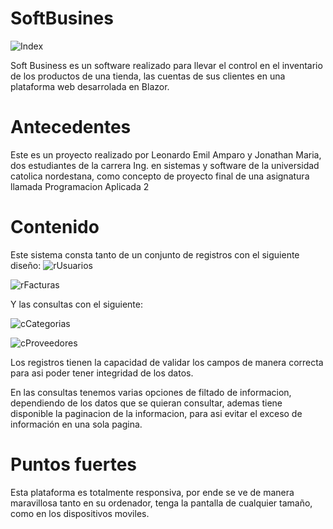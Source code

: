 # SoftBusines
![Index](https://user-images.githubusercontent.com/39072094/77583697-e8154500-6eb7-11ea-9e52-82fa54394daf.png)

Soft Business es un software realizado para llevar el control en el inventario de los productos de una tienda, las cuentas de sus clientes en una plataforma web desarrolada en Blazor.

# Antecedentes
Este es un proyecto realizado por Leonardo Emil Amparo y Jonathan Maria, dos estudiantes de la carrera Ing. en sistemas y software de la universidad catolica nordestana, como concepto de proyecto final de una asignatura llamada Programacion Aplicada 2


# Contenido
Este sistema consta tanto de un conjunto de registros con el siguiente diseño:
![rUsuarios](https://user-images.githubusercontent.com/39072094/77585360-ba7dcb00-6eba-11ea-8b63-93b660fccc1d.png)

![rFacturas](https://user-images.githubusercontent.com/39072094/77585382-c5386000-6eba-11ea-8cfe-4485779ac062.png)

Y las consultas con el siguiente:

![cCategorias](https://user-images.githubusercontent.com/39072094/77585445-e4cf8880-6eba-11ea-89d3-adad2d0cb403.png)

![cProveedores](https://user-images.githubusercontent.com/39072094/77585462-ec8f2d00-6eba-11ea-87cf-e6589c009be4.png)

Los registros tienen la capacidad de validar los campos de manera correcta para asi poder tener integridad de los datos.

En las consultas tenemos varias opciones de filtado de informacion, dependiendo de los datos que se quieran consultar, ademas tiene disponible la paginacion de la informacion, para asi evitar el exceso de información en una sola pagina.

# Puntos fuertes
Esta plataforma es totalmente responsiva, por ende se ve de manera maravillosa tanto en su ordenador, tenga la pantalla de cualquier tamaño, como en los dispositivos moviles.

